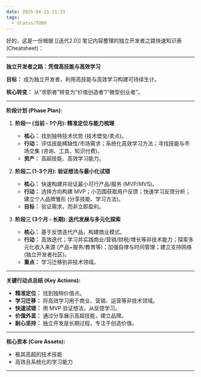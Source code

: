 ```yaml
---
date: 2025-04-21 21:23
tags:
  - Status/TODO
---
```

好的，这是一份根据 [[迭代2.0]] 笔记内容整理的独立开发者之路快速知识表 (Cheatsheet)：

---

**独立开发者之路：凭借高技能与高效学习**

**目标：** 成为独立开发者，利用高技能与高效学习构建可持续生计。

**核心转变：** 从“求职者”转变为“价值创造者”/“微型创业者”。

---

**阶段计划 (Phase Plan):**

1.  **阶段一 (当前 - 1个月): 精准定位与能力梳理**
    *   **核心：** 找到独特技术优势 (技术壁垒/卖点)。
    *   **行动：** 评估技能稀缺性/市场需求；系统化高效学习方法；寻找技能与市场交集 (咨询、工具、知识付费)。
    *   **资产：** 高超技能、高效学习能力。

2.  **阶段二 (1-3个月): 验证想法与最小化试错**
    *   **核心：** 快速构建并验证最小可行产品/服务 (MVP/MVS)。
    *   **行动：** 选择方向构建 MVP；小范围获取用户反馈；快速学习反馈分析；建立个人品牌雏形 (分享技能、学习方法)。
    *   **目标：** 验证需求，而非立即盈利。

3.  **阶段三 (3个月 - 长期): 迭代发展与多元化探索**
    *   **核心：** 基于反馈迭代产品，构建商业模式。
    *   **行动：** 高效迭代；学习并实践商业/营销/财税/增长等非技术能力；探索多元化收入来源 (产品+服务/教育等)；加强自律与时间管理；建立支持网络 (独立开发者社区)。
    *   **重点：** 学习迁移到非技术领域。

---

**关键行动点总结 (Key Actions):**

*   **精准定位：** 找到独特价值点。
*   **学习迁移：** 将高效学习用于商业、营销、运营等非技术领域。
*   **快速试错：** 用 MVP 验证想法，从反馈学习。
*   **价值外显：** 通过分享展示高超技能，建立品牌。
*   **耐心坚持：** 独立开发是长期过程，专注于创造价值。

---

**核心资本 (Core Assets):**

*   极其高超的技术技能
*   高效且系统化的学习能力

---